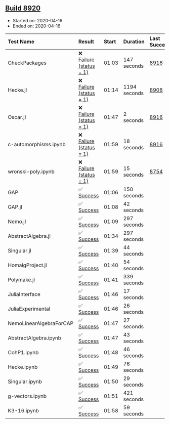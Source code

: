 ## [Build 8920](https://oscarci.mathematik.uni-kl.de/job/oscar/8920/)

* Started on: 2020-04-16
* Ended on: 2020-04-16

| Test Name    | Result | Start | Duration | Last Success | First Failure |
|:-------------|:-------|:------|:---------|:-------------|:--------------|
| CheckPackages | ❌ [Failure (status = 1)](https://oscarci.mathematik.uni-kl.de/job/oscar/8920/artifact/logs/build-8920/CheckPackages.log) | 01:03 | 147 seconds | [8916](https://oscarci.mathematik.uni-kl.de/job/oscar/8916/) | [8920](https://oscarci.mathematik.uni-kl.de/job/oscar/8920/) |
| Hecke.jl | ❌ [Failure (status = 1)](https://oscarci.mathematik.uni-kl.de/job/oscar/8920/artifact/logs/build-8920/Hecke.jl.log) | 01:14 | 1194 seconds | [8908](https://oscarci.mathematik.uni-kl.de/job/oscar/8908/) | [8909](https://oscarci.mathematik.uni-kl.de/job/oscar/8909/) |
| Oscar.jl | ❌ [Failure (status = 1)](https://oscarci.mathematik.uni-kl.de/job/oscar/8920/artifact/logs/build-8920/Oscar.jl.log) | 01:47 | 2 seconds | [8916](https://oscarci.mathematik.uni-kl.de/job/oscar/8916/) | [8920](https://oscarci.mathematik.uni-kl.de/job/oscar/8920/) |
| c-automorphisms.ipynb | ❌ [Failure (status = 1)](https://oscarci.mathematik.uni-kl.de/job/oscar/8920/artifact/logs/build-8920/c-automorphisms.ipynb.log) | 01:59 | 18 seconds | [8916](https://oscarci.mathematik.uni-kl.de/job/oscar/8916/) | [8920](https://oscarci.mathematik.uni-kl.de/job/oscar/8920/) |
| wronski-poly.ipynb | ❌ [Failure (status = 1)](https://oscarci.mathematik.uni-kl.de/job/oscar/8920/artifact/logs/build-8920/wronski-poly.ipynb.log) | 01:59 | 15 seconds | [8754](https://oscarci.mathematik.uni-kl.de/job/oscar/8754/) | [8755](https://oscarci.mathematik.uni-kl.de/job/oscar/8755/) |
| GAP | ✅ [Success](https://oscarci.mathematik.uni-kl.de/job/oscar/8920/artifact/logs/build-8920/GAP.log) | 01:06 | 150 seconds |  |  |
| GAP.jl | ✅ [Success](https://oscarci.mathematik.uni-kl.de/job/oscar/8920/artifact/logs/build-8920/GAP.jl.log) | 01:08 | 42 seconds |  |  |
| Nemo.jl | ✅ [Success](https://oscarci.mathematik.uni-kl.de/job/oscar/8920/artifact/logs/build-8920/Nemo.jl.log) | 01:09 | 297 seconds |  |  |
| AbstractAlgebra.jl | ✅ [Success](https://oscarci.mathematik.uni-kl.de/job/oscar/8920/artifact/logs/build-8920/AbstractAlgebra.jl.log) | 01:34 | 297 seconds |  |  |
| Singular.jl | ✅ [Success](https://oscarci.mathematik.uni-kl.de/job/oscar/8920/artifact/logs/build-8920/Singular.jl.log) | 01:39 | 44 seconds |  |  |
| HomalgProject.jl | ✅ [Success](https://oscarci.mathematik.uni-kl.de/job/oscar/8920/artifact/logs/build-8920/HomalgProject.jl.log) | 01:40 | 54 seconds |  |  |
| Polymake.jl | ✅ [Success](https://oscarci.mathematik.uni-kl.de/job/oscar/8920/artifact/logs/build-8920/Polymake.jl.log) | 01:41 | 339 seconds |  |  |
| JuliaInterface | ✅ [Success](https://oscarci.mathematik.uni-kl.de/job/oscar/8920/artifact/logs/build-8920/JuliaInterface.log) | 01:46 | 17 seconds |  |  |
| JuliaExperimental | ✅ [Success](https://oscarci.mathematik.uni-kl.de/job/oscar/8920/artifact/logs/build-8920/JuliaExperimental.log) | 01:46 | 26 seconds |  |  |
| NemoLinearAlgebraForCAP | ✅ [Success](https://oscarci.mathematik.uni-kl.de/job/oscar/8920/artifact/logs/build-8920/NemoLinearAlgebraForCAP.log) | 01:47 | 27 seconds |  |  |
| AbstractAlgebra.ipynb | ✅ [Success](https://oscarci.mathematik.uni-kl.de/job/oscar/8920/artifact/logs/build-8920/AbstractAlgebra.ipynb.log) | 01:47 | 43 seconds |  |  |
| CohP1.ipynb | ✅ [Success](https://oscarci.mathematik.uni-kl.de/job/oscar/8920/artifact/logs/build-8920/CohP1.ipynb.log) | 01:48 | 46 seconds |  |  |
| Hecke.ipynb | ✅ [Success](https://oscarci.mathematik.uni-kl.de/job/oscar/8920/artifact/logs/build-8920/Hecke.ipynb.log) | 01:49 | 76 seconds |  |  |
| Singular.ipynb | ✅ [Success](https://oscarci.mathematik.uni-kl.de/job/oscar/8920/artifact/logs/build-8920/Singular.ipynb.log) | 01:50 | 29 seconds |  |  |
| g-vectors.ipynb | ✅ [Success](https://oscarci.mathematik.uni-kl.de/job/oscar/8920/artifact/logs/build-8920/g-vectors.ipynb.log) | 01:51 | 421 seconds |  |  |
| K3-16.ipynb | ✅ [Success](https://oscarci.mathematik.uni-kl.de/job/oscar/8920/artifact/logs/build-8920/K3-16.ipynb.log) | 01:58 | 59 seconds |  |  |
